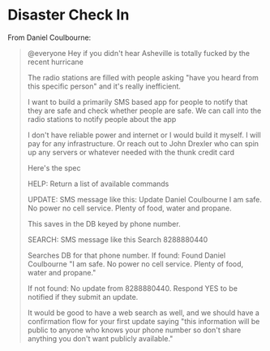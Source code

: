 # Disaster Check In

From Daniel Coulbourne:

> @everyone Hey if you didn't hear Asheville is totally fucked by the recent hurricane
>
> The radio stations are filled with people asking "have you heard from this specific person" and it's really inefficient.
>
> I want to build a primarily SMS based app for people to notify that they are safe and check whether people are safe. We can call into the radio stations to notify people about the app
>
> I don't have reliable power and internet or I would build it myself. I will pay for any infrastructure. Or reach out to John Drexler who can spin up any servers or whatever needed with the thunk credit card
>
> Here's the spec
>
> HELP:
> Return a list of available commands
>
> UPDATE:
> SMS message like this:
> Update Daniel Coulbourne
> I am safe. No power no cell service. Plenty of food, water and propane.
>
> This saves in the DB keyed by phone number.
>
> SEARCH:
> SMS message like this
> Search 8288880440
>
> Searches DB for that phone number.
> If found:
> Found Daniel Coulbourne
> "I am safe. No power no cell service. Plenty of food, water and propane."
>
> If not found:
> No update from 8288880440. Respond YES to be notified if they submit an update.
>
> It would be good to have a web search as well, and we should have a confirmation flow for your first update saying "this information will be public to anyone who knows your phone number so don't share anything you don't want publicly available."
